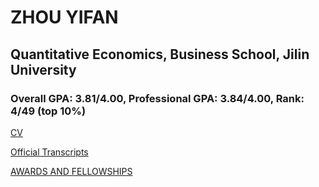 # ZHOU YIFAN 

## Quantitative Economics, Business School, Jilin University

### Overall GPA: 3.81/4.00, Professional GPA: 3.84/4.00, Rank: 4/49 (top 10%)

[CV](https://github.com/yifatchow/yifatchow.github.io/blob/master/YIFAN%20ZHOU-CV.pdf)

[Official Transcripts](https://github.com/yifatchow/yifatchow.github.io/blob/master/official%20transcripts.pdf)

[AWARDS AND FELLOWSHIPS](https://github.com/yifatchow/yifatchow.github.io/blob/master/AWARDS%20AND%20FELLOWSHIPS.pdf)
